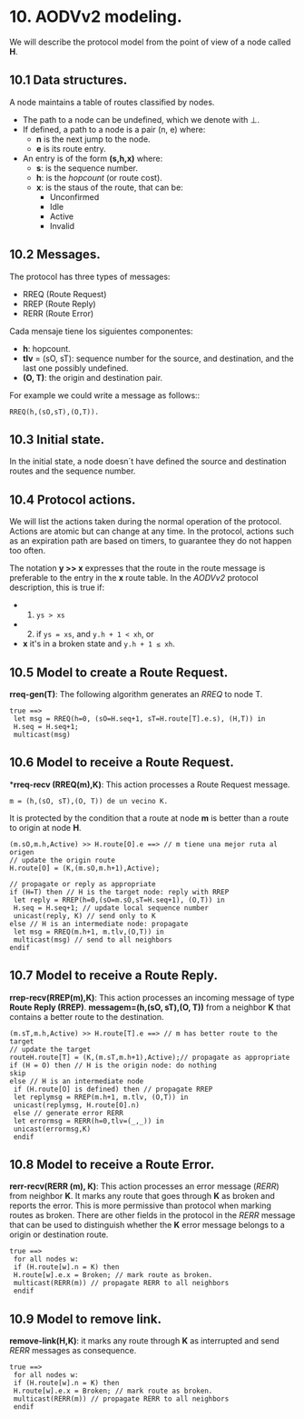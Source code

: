 
# 10. AODVv2 modeling.

We will describe the protocol model from the point of view of a node called **H**.

## 10.1  Data structures.
A node maintains a table of routes classified by nodes.

- The path to a node can be undefined, which we denote with ⊥.
- If defined, a path to a node is a pair (n, e) where:
  - **n** is the next jump to the node.
  - **e** is its route entry.
- An entry is of the form **(s,h,x)** where:
  - **s**: is the sequence number.
  - **h**: is the _hopcount_ (or route cost).
  - **x**: is the staus of the route, that can be:
    - Unconfirmed 
    - Idle
    - Active
    - Invalid


## 10.2 Messages.

The protocol has three types of messages:
- RREQ (Route Request)
- RREP (Route Reply)
- RERR (Route Error)

Cada mensaje tiene los siguientes componentes:
- **h**: hopcount.
- **tlv** = (sO, sT): sequence number for the source, and destination, and the last one possibly undefined.
- **(O, T)**: the origin and destination pair.

For example we could write a message as follows::

```
RREQ(h,(sO,sT),(O,T)).
```

## 10.3 Initial state.

In the initial state, a node doesn´t have defined the source and destination routes and the sequence number.

## 10.4 Protocol actions.

We will list the actions taken during the normal operation of the protocol. Actions are atomic but can change at any time. In the protocol, actions such as an expiration path are based on timers, to guarantee they do not happen too often.
 
The notation **y >> x** expresses that the route in the route message is preferable to the entry in the **x** route table. In the _AODVv2_ protocol description, this is true if:

 - 1. ```ys > xs```
 - 2. if ```ys = xs```, and ```y.h + 1 < xh```, or 
 - **x** it's in a broken state and ```y.h + 1 ≤ xh```.

 
## 10.5 Model to create a Route Request.

**rreq-gen(T)**: The following algorithm generates an _RREQ_ to node T.

```
true ==>
 let msg = RREQ(h=0, (sO=H.seq+1, sT=H.route[T].e.s), (H,T)) in
 H.seq = H.seq+1;
 multicast(msg)
```

## 10.6 Model to receive a Route Request.

***rreq-recv (RREQ(m),K)**: This action processes a Route Request message.
```
m = (h,(sO, sT),(O, T)) de un vecino K. 
```
It is protected by the condition that a route at node **m** is better than a route to origin at node **H**.

```
(m.sO,m.h,Active) >> H.route[O].e ==> // m tiene una mejor ruta al origen 
// update the origin route
H.route[O] = (K,(m.sO,m.h+1),Active);

// propagate or reply as appropriate
if (H=T) then // H is the target node: reply with RREP
 let reply = RREP(h=0,(sO=m.sO,sT=H.seq+1), (O,T)) in
 H.seq = H.seq+1; // update local sequence number
 unicast(reply, K) // send only to K
else // H is an intermediate node: propagate
 let msg = RREQ(m.h+1, m.tlv,(O,T)) in
 multicast(msg) // send to all neighbors
endif
```

## 10.7 Model to receive a Route Reply.

**rrep-recv(RREP(m),K)**: This action processes an incoming message of type **Route Reply (RREP)**.
**messagem=(h,(sO, sT),(O, T))** from a neighbor **K** that contains a better route to the destination.
```
(m.sT,m.h,Active) >> H.route[T].e ==> // m has better route to the target
// update the target 
routeH.route[T] = (K,(m.sT,m.h+1),Active);// propagate as appropriate
if (H = O) then // H is the origin node: do nothing
skip
else // H is an intermediate node
 if (H.route[O] is defined) then // propagate RREP
 let replymsg = RREP(m.h+1, m.tlv, (O,T)) in
 unicast(replymsg, H.route[O].n)
 else // generate error RERR
 let errormsg = RERR(h=0,tlv=(_,_)) in
 unicast(errormsg,K)
 endif
```

## 10.8 Model to receive a Route Error.

**rerr-recv(RERR (m), K)**: This action processes an error message (_RERR_) from neighbor **K**. It marks any route that goes through **K** as broken and reports the error. This is more permissive than protocol when marking routes as broken. There are other fields in the protocol in the _RERR_ message that can be used to distinguish whether the **K** error message belongs to a origin or destination route.

```
true ==>
 for all nodes w:
 if (H.route[w].n = K) then
 H.route[w].e.x = Broken; // mark route as broken.
 multicast(RERR(m)) // propagate RERR to all neighbors
 endif
```


## 10.9 Model to remove link.
**remove-link(H,K)**: it marks any route through **K** as interrupted and send _RERR_ messages as consequence.

```
true ==>
 for all nodes w:
 if (H.route[w].n = K) then
 H.route[w].e.x = Broken; // mark route as broken.
 multicast(RERR(m)) // propagate RERR to all neighbors
 endif
```